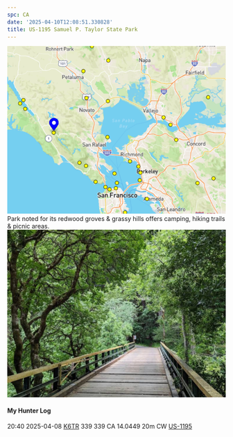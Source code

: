 ```yaml
---
spc: CA
date: '2025-04-10T12:08:51.330828'
title: US-1195 Samuel P. Taylor State Park
---
```


![pasted_image.png](/static/pasted_image_0044.png)
Park noted for its redwood groves & grassy hills offers camping, hiking trails & picnic areas.
![pasted_image001.png](/static/pasted_image001_0038.png)


#### My Hunter Log
20:40    2025-04-08    [K6TR](https://qrz.com/db/K6TR)    339    339    CA    14.0449    20m    CW    [US-1195](https://pota.app/#/park/US-1195)